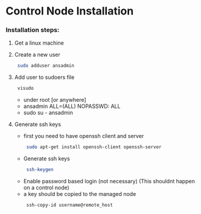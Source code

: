 # Control Node Installation
### Installation steps:

1. Get a linux machine
2. Create a new user
   ```sh
    sudo adduser ansadmin
   ```
3. Add user to sudoers file 
   ```sh
    visudo
   ```
   - under root [or anywhere] 
   - ansadmin ALL=(ALL) NOPASSWD: ALL 
   - sudo su - ansadmin 
   
   
   
4. Generate ssh keys 
   - first you need to have openssh client and server
      ```sh
       sudo apt-get install openssh-client openssh-server
      ```
   - Generate ssh keys 
      ```sh
       ssh-keygen 
      ```
   - Enable password based login (not necessary) (This shouldnt happen on a control node)
   - a key should be copied to the managed node 
      ```sh
       ssh-copy-id username@remote_host
      ```
